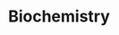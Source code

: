 ---
layout: guide
title: "Biochemistry"
category: "Biology"
link: "https://docs.google.com/document/d/1j6K6cScYDNGDpUD9TC-fQ8zIyIWizHcQ1sTus_0-Yio/"
description: "Information on molecules including carbohydrates, lipids, proteins, and nucleotides."
---